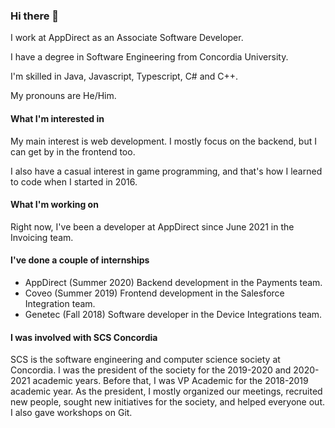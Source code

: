 ### Hi there 👋

I work at AppDirect as an Associate Software Developer.

I have a degree in Software Engineering from Concordia University. 

I'm skilled in Java, Javascript, Typescript, C# and C++. 

My pronouns are He/Him.

#### What I'm interested in

My main interest is web development. I mostly focus on the backend, but I can get by in the frontend too. 

I also have a casual interest in game programming, and that's how I learned to code when I started in 2016.

#### What I'm working on

Right now, I've been a developer at AppDirect since June 2021 in the Invoicing team.

#### I've done a couple of internships

* AppDirect (Summer 2020) Backend development in the Payments team.
* Coveo (Summer 2019) Frontend development in the Salesforce Integration team.
* Genetec (Fall 2018) Software developer in the Device Integrations team.

#### I was involved with SCS Concordia

SCS is the software engineering and computer science society at Concordia. I was the president of the society for the 2019-2020 and 2020-2021 academic years. Before that, I was VP Academic for the 2018-2019 academic year. As the president, I mostly organized our meetings, recruited new people, sought new initiatives for the society, and helped everyone out. I also gave workshops on Git.





<!--
**felixlapierre/felixlapierre** is a ✨ _special_ ✨ repository because its `README.md` (this file) appears on your GitHub profile.

Here are some ideas to get you started:

- 🔭 I’m currently working on ...
- 🌱 I’m currently learning ...
- 👯 I’m looking to collaborate on ...
- 🤔 I’m looking for help with ...
- 💬 Ask me about ...
- 📫 How to reach me: ...
- 😄 Pronouns: ...
- ⚡ Fun fact: ...
-->
